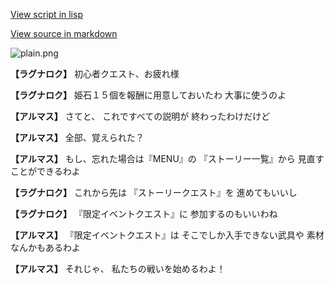 [View script in lisp](../scripts/110204018.txt)

[View source in markdown](110204018.md)

![plain.png](../images/backgrounds/plain.png)

**【ラグナロク】**
初心者クエスト、お疲れ様

**【ラグナロク】**
姫石１５個を報酬に用意しておいたわ
大事に使うのよ

**【アルマス】**
さてと、
これですべての説明が
終わったわけだけど

**【アルマス】**
全部、覚えられた？

**【アルマス】**
もし、忘れた場合は『MENU』の
『ストーリー一覧』から
見直すことができるわよ

**【ラグナロク】**
これから先は
『ストーリークエスト』を
進めてもいいし

**【ラグナロク】**
『限定イベントクエスト』に
参加するのもいいわね

**【アルマス】**
『限定イベントクエスト』は
そこでしか入手できない武具や
素材なんかもあるわよ

**【アルマス】**
それじゃ、
私たちの戦いを始めるわよ！